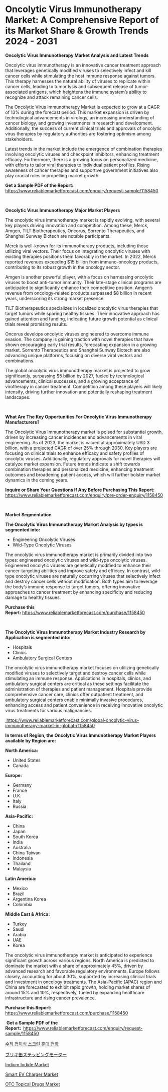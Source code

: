 <p><h1>Oncolytic Virus Immunotherapy Market: A Comprehensive Report of its Market Share & Growth Trends 2024 - 2031</h1></p><p><strong>Oncolytic Virus Immunotherapy Market Analysis and Latest Trends</strong></p>
<p><p>Oncolytic virus immunotherapy is an innovative cancer treatment approach that leverages genetically modified viruses to selectively infect and kill cancer cells while stimulating the host immune response against tumors. This therapy harnesses the natural ability of viruses to replicate within cancer cells, leading to tumor lysis and subsequent release of tumor-associated antigens, which heightens the immune system’s ability to recognize and attack remaining cancer cells.</p><p>The Oncolytic Virus Immunotherapy Market is expected to grow at a CAGR of 13% during the forecast period. This market expansion is driven by technological advancements in virology, an increasing understanding of cancer biology, and growing investments in research and development. Additionally, the success of current clinical trials and approvals of oncolytic virus therapies by regulatory authorities are fostering optimism among stakeholders. </p><p>Latest trends in the market include the emergence of combination therapies involving oncolytic viruses and checkpoint inhibitors, enhancing treatment efficacy. Furthermore, there is a growing focus on personalized medicine, with efforts to tailor viral therapies to individual patient profiles. Rising awareness of cancer therapies and supportive government initiatives also play crucial roles in propelling market growth.</p></p>
<p><strong>Get a Sample PDF of the Report:&nbsp;</strong> <a href="https://www.reliablemarketforecast.com/enquiry/request-sample/1158450">https://www.reliablemarketforecast.com/enquiry/request-sample/1158450</a></p>
<p>&nbsp;</p>
<p><strong>Oncolytic Virus Immunotherapy Major Market Players</strong></p>
<p><p>The oncolytic virus immunotherapy market is rapidly evolving, with several key players driving innovation and competition. Among these, Merck, Amgen, TILT Biotherapeutics, Oncorus, Sorrento Therapeutics, and Shanghai Sunway Biotech are notable participants. </p><p>Merck is well-known for its immunotherapy products, including those utilizing viral vectors. Their focus on integrating oncolytic viruses with existing therapies positions them favorably in the market. In 2022, Merck reported revenues exceeding $15 billion from immuno-oncology products, contributing to its robust growth in the oncology sector.</p><p>Amgen is another powerful player, with a focus on harnessing oncolytic viruses to boost anti-tumor immunity. Their late-stage clinical programs are anticipated to significantly enhance their competitive position. Amgen’s revenue from oncology-related products surpassed $8 billion in recent years, underscoring its strong market presence.</p><p>TILT Biotherapeutics specializes in localized oncolytic virus therapies that target tumors while sparing healthy tissues. Their innovative approach has gained attention and funding, indicating future growth potential as clinical trials reveal promising results.</p><p>Oncorus develops oncolytic viruses engineered to overcome immune evasion. The company is gaining traction with novel therapies that have shown encouraging early trial results, forecasting expansion in a growing market. Sorrento Therapeutics and Shanghai Sunway Biotech are also advancing unique platforms, focusing on diverse viral vectors and combinations.</p><p>The global oncolytic virus immunotherapy market is projected to grow significantly, surpassing $5 billion by 2027, fueled by technological advancements, clinical successes, and a growing acceptance of virotherapy in cancer treatment. Competition among these players will likely intensify, driving further innovation and potentially reshaping treatment landscapes.</p></p>
<p>&nbsp;</p>
<p><strong>What Are The Key Opportunities For Oncolytic Virus Immunotherapy Manufacturers?</strong></p>
<p><p>The Oncolytic Virus Immunotherapy market is poised for substantial growth, driven by increasing cancer incidences and advancements in viral engineering. As of 2023, the market is valued at approximately USD 3 billion, with a projected CAGR of over 25% through 2030. Key players are focusing on clinical trials to enhance efficacy and safety profiles of oncolytic viruses. Additionally, regulatory approvals for novel therapies will catalyze market expansion. Future trends indicate a shift towards combination therapies and personalized medicine, enhancing treatment outcomes and broadening patient access, which will further bolster market dynamics in the coming years.</p></p>
<p><strong>Inquire or Share Your Questions If Any Before Purchasing This Report:</strong> <a href="https://www.reliablemarketforecast.com/enquiry/pre-order-enquiry/1158450">https://www.reliablemarketforecast.com/enquiry/pre-order-enquiry/1158450</a></p>
<p>&nbsp;</p>
<p><strong>Market Segmentation</strong></p>
<p><strong>The Oncolytic Virus Immunotherapy Market Analysis by types is segmented into:</strong></p>
<p><ul><li>Engineering Oncolytic Viruses</li><li>Wild-Type Oncolytic Viruses</li></ul></p>
<p><p>The oncolytic virus immunotherapy market is primarily divided into two types: engineered oncolytic viruses and wild-type oncolytic viruses. Engineered oncolytic viruses are genetically modified to enhance their cancer-targeting abilities and improve safety and efficacy. In contrast, wild-type oncolytic viruses are naturally occurring viruses that selectively infect and destroy cancer cells without modification. Both types aim to leverage the body’s immune response to target tumors, offering innovative approaches to cancer treatment by enhancing specificity and reducing damage to healthy tissues.</p></p>
<p><strong>Purchase this Report:&nbsp;</strong><a href="https://www.reliablemarketforecast.com/purchase/1158450">https://www.reliablemarketforecast.com/purchase/1158450</a></p>
<p>&nbsp;</p>
<p><strong>The Oncolytic Virus Immunotherapy Market Industry Research by Application is segmented into:</strong></p>
<p><ul><li>Hospitals</li><li>Clinics</li><li>Ambulatory Surgical Centers</li></ul></p>
<p><p>The oncolytic virus immunotherapy market focuses on utilizing genetically modified viruses to selectively target and destroy cancer cells while stimulating an immune response. Applications in hospitals, clinics, and ambulatory surgical centers are critical as these settings facilitate the administration of therapies and patient management. Hospitals provide comprehensive cancer care, clinics offer outpatient treatment, and ambulatory surgical centers enable minimally invasive procedures, enhancing access and patient convenience in receiving innovative oncolytic virus treatments for various malignancies.</p></p>
<p><a href="https://www.reliablemarketforecast.com/global-oncolytic-virus-immunotherapy-market-in-global-r1158450">&nbsp;https://www.reliablemarketforecast.com/global-oncolytic-virus-immunotherapy-market-in-global-r1158450</a></p>
<p><strong>In terms of Region, the Oncolytic Virus Immunotherapy Market Players available by Region are:</strong></p>
<p>
    <p> <strong> North America: </strong>
        <ul>
            <li>United States</li>
            <li>Canada</li>
        </ul>
        </p> 
    <p> <strong> Europe: </strong>
        <ul>
            <li>Germany</li>
            <li>France</li>
            <li>U.K.</li>
            <li>Italy</li>
            <li>Russia</li>
        </ul>
        </p> 
    <p> <strong> Asia-Pacific: </strong>
        <ul>
            <li>China</li>
            <li>Japan</li>
            <li>South Korea</li>
            <li>India</li>
            <li>Australia</li>
            <li>China Taiwan</li>
            <li>Indonesia</li>
            <li>Thailand</li>
            <li>Malaysia</li>
        </ul>
        </p> 
    <p> <strong> Latin America: </strong>
        <ul>
            <li>Mexico</li>
            <li>Brazil</li>
            <li>Argentina Korea</li>
            <li>Colombia</li>
        </ul>
        </p> 
    <p> <strong> Middle East & Africa: </strong>
        <ul>
            <li>Turkey</li>
            <li>Saudi</li>
            <li>Arabia</li>
            <li>UAE</li>
            <li>Korea</li>
        </ul>
    </p>
    </p>
<p><p>The oncolytic virus immunotherapy market is anticipated to experience significant growth across various regions. North America is predicted to dominate the market with a share of approximately 45%, driven by advanced research and favorable regulatory environments. Europe follows closely, accounting for about 30%, supported by increasing clinical trials and investment in oncology treatments. The Asia-Pacific (APAC) region and China are forecasted to exhibit rapid growth, holding market shares of around 15% and 10%, respectively, fueled by expanding healthcare infrastructure and rising cancer prevalence.</p></p>
<p><strong>Purchase this Report: </strong><a href="https://www.reliablemarketforecast.com/purchase/1158450">https://www.reliablemarketforecast.com/purchase/1158450</a></p>
<p>&nbsp;<strong>Get a Sample PDF of the Report:&nbsp;&nbsp;</strong><a href="https://www.reliablemarketforecast.com/enquiry/request-sample/1158450">https://www.reliablemarketforecast.com/enquiry/request-sample/1158450</a></p>
<p><strong></strong></p>
<p><p><a href="https://medium.com/@deandreclark78/%EC%84%B8%EA%B3%84-vertical-foldable-screen-mobile-phone-market-%EC%9D%80-2024%EC%97%90%EC%84%9C-2031%EB%A1%9C-%EC%97%B0%ED%8F%89%EA%B7%A0-%EC%A6%9D%EA%B0%80%EC%9C%A8%EC%9D%84-%EB%B3%B4%EC%9D%BC-%EA%B2%83%EC%9C%BC%EB%A1%9C-%EC%98%88%EC%83%81%EB%90%A9%EB%8B%88%EB%8B%A4-b8fc5cb94da6">수직 접이식 스크린 휴대 전화</a></p><p><a href="https://medium.com/@monroethiel2023/tin-can-stepper-motor-market-%E3%81%AE%E3%82%B0%E3%83%AD%E3%83%BC%E3%83%90%E3%83%AB%E5%B8%82%E5%A0%B4%E6%A6%82%E8%A6%81%E3%81%AF-%E4%B8%96%E7%95%8C%E3%81%8A%E3%82%88%E3%81%B3%E4%B8%BB%E8%A6%81%E5%B8%82%E5%A0%B4%E3%81%AB%E3%81%8A%E3%81%91%E3%82%8B%E6%A5%AD%E7%95%8C%E3%81%AB%E5%BD%B1%E9%9F%BF%E3%82%92%E4%B8%8E%E3%81%88%E3%82%8B%E4%B8%BB%E8%A6%81%E3%81%AA%E3%83%88%E3%83%AC%E3%83%B3%E3%83%89%E3%81%AB%E3%81%A4%E3%81%84%E3%81%A6-%E7%8B%AC%E8%87%AA%E3%81%AE%E8%A6%96%E7%82%B9%E3%82%92%E6%8F%90%E4%BE%9B%E3%81%97%E3%81%BE%E3%81%99-b468b1d38746">ブリキ缶ステッピングモーター</a></p><p><a href="https://issuu.com/reportprime-2/docs/indium-iodide-market-size-2030.pptx_e8c77b649b5377">Indium Iodide Market</a></p><p><a href="https://www.linkedin.com/pulse/navigating-global-smart-ev-charger-market-landscape-trends-uyjve?trackingId=2qHcr5KbQF2jUHPC22rIzA%3D%3D">Smart EV Charger Market</a></p><p><a href="https://github.com/ChiragRP21/Market-Research-Report-List-6/blob/main/otc-topical-drugs-market.md">OTC Topical Drugs Market</a></p></p>